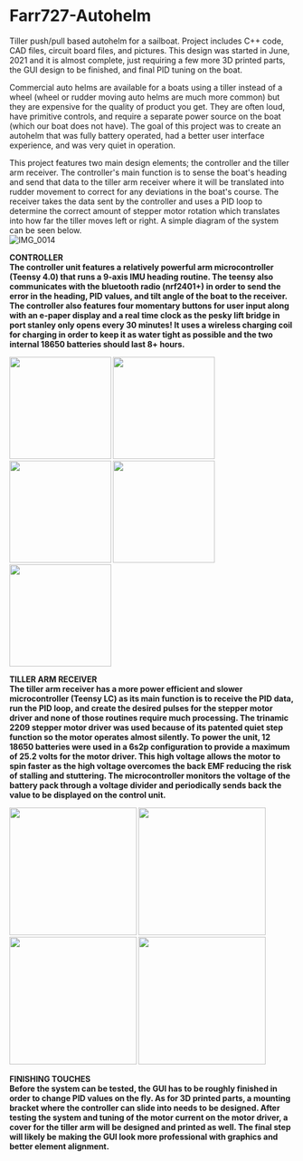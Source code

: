 # Farr727-Autohelm
Tiller push/pull based autohelm for a sailboat. Project includes C++ code, CAD files, circuit board files, and pictures. 
This design was started in June, 2021 and it is almost complete, just requiring a few more 3D printed parts, the GUI design to be finished,
and final PID tuning on the boat. 

Commercial auto helms are available for a boats using a tiller instead of a wheel (wheel or rudder moving auto helms are much more common) but they are expensive
for the quality of product you get. They are often loud, have primitive controls, and require a separate power source on the boat (which our boat does not have).
The goal of this project was to create an autohelm that was fully battery operated, had a better user interface experience, and was very quiet in operation. 

This project features two main design elements; the controller and the tiller arm receiver. The controller's main function is to sense the boat's
heading and send that data to the tiller arm receiver where it will be translated into rudder movement to correct for any deviations in the boat's course. 
The receiver takes the data sent by the controller and uses a PID loop to determine the correct amount of stepper motor rotation which translates into how
far the tiller moves left or right. A simple diagram of the system can be seen below.  
![IMG_0014](https://user-images.githubusercontent.com/121892380/211075521-193c2be1-065a-43e9-989c-7a9a6bd88152.JPG)

<b>CONTROLLER<br>
The controller unit features a relatively powerful arm microcontroller (Teensy 4.0) that runs a 9-axis IMU heading routine. The teensy also communicates with the bluetooth radio (nrf2401+) in order to send the error in the heading, PID values, and tilt angle of the boat to the receiver. The controller also features four momentary buttons for user input along with an e-paper display and a real time clock as the pesky lift bridge in port stanley only opens every 30 minutes! It uses a wireless charging coil for charging in order to keep it as water tight as possible and the two internal 18650 batteries should last 8+ hours.
<p float="left">
  <img src="https://user-images.githubusercontent.com/121892380/210914668-cd4ef4ab-563b-482b-93ef-31b50ed1c9d5.jpg" width="180" />
  <img src="https://user-images.githubusercontent.com/121892380/210915485-e98aab29-ede7-4280-8e8f-d90ad4688586.jpg" width="180" /> 
  <img src="https://user-images.githubusercontent.com/121892380/210914699-9443a2a8-9326-496b-9267-04300021ea79.jpg" width="180" /> 
  <img src="https://user-images.githubusercontent.com/121892380/211074864-240973e2-788b-49d9-847b-579dc2844317.jpg" width="180" /> 
  <img src="https://user-images.githubusercontent.com/121892380/210914710-5abbca31-395f-491c-9223-368d248c31f9.jpg" width="180" /> 
</p>

<b>TILLER ARM RECEIVER<br>
The tiller arm receiver has a more power efficient and slower microcontroller (Teensy LC) as its main function is to receive the PID data, run the PID loop, and create the desired pulses for the stepper motor driver and none of those routines require much processing. The trinamic 2209 stepper motor driver was used because of its patented quiet step function so the motor operates almost silently. To power the unit, 12 18650 batteries were used in a 6s2p configuration to provide a maximum of 25.2 volts for the motor driver. This high voltage allows the motor to spin faster as the high voltage overcomes the back EMF reducing the risk of stalling and stuttering. The microcontroller monitors the voltage of the battery pack through a voltage divider and periodically sends back the value to be displayed on the control unit. 
<p float="left">
  <img src="https://user-images.githubusercontent.com/121892380/211089859-366ed124-19c5-4137-8fcb-ffda074a8cf4.jpg" width="225" />
  <img src="https://user-images.githubusercontent.com/121892380/211087014-2091acc4-ef81-4114-ab59-10ca04f46ff1.jpg" width="225" />
  <img src="https://user-images.githubusercontent.com/121892380/211087033-18189b5c-aa84-4c96-986b-88a4c8463b72.jpg" width="225" />
  <img src="https://user-images.githubusercontent.com/121892380/211087054-d004be87-71da-4902-a3eb-5f1a337102f1.jpg" width="225" />
</p>
<b>FINISHING TOUCHES<br>
Before the system can be tested, the GUI has to be roughly finished in order to change PID values on the fly. As for 3D printed parts, a mounting bracket where the controller can slide into needs to be designed. After testing the system and tuning of the motor current on the motor driver, a cover for the tiller arm will be designed and printed as well. The final step will likely be making the GUI look more professional with graphics and better element alignment.  


